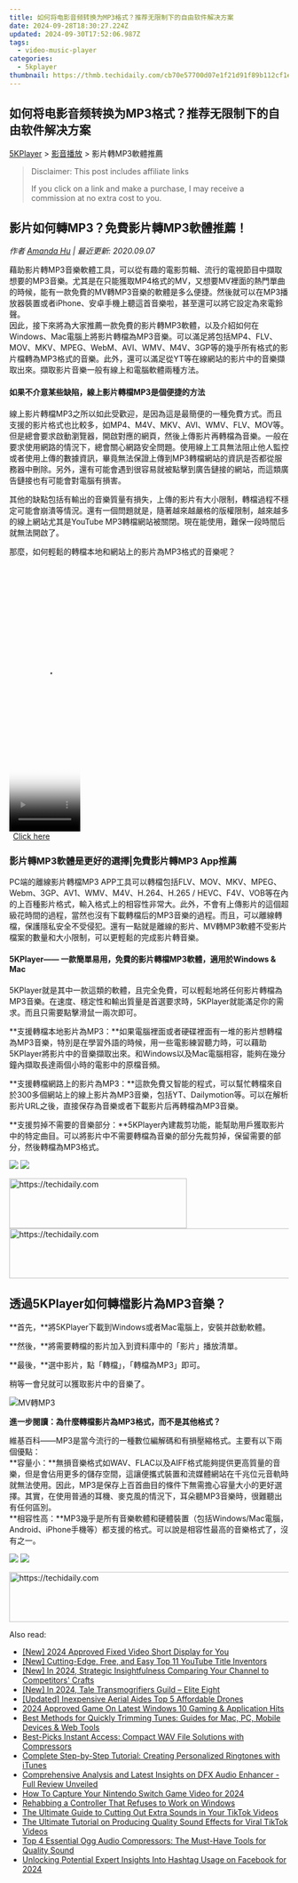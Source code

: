 ```yaml
---
title: 如何将电影音频转换为MP3格式？推荐无限制下的自由软件解决方案
date: 2024-09-28T18:30:27.224Z
updated: 2024-09-30T17:52:06.987Z
tags:
  - video-music-player
categories:
  - 5kplayer
thumbnail: https://thmb.techidaily.com/cb70e57700d07e1f21d91f89b112cf1e7299f5606065c397aa28c9965f8c1a6d.jpg
---
```


## 如何将电影音频转换为MP3格式？推荐无限制下的自由软件解决方案

[5KPlayer](https://tools.techidaily.com/5kplayer/products/) \> [影音播放](https://tools.techidaily.com/5kplayer/video-music-player/) \> 影片轉MP3軟體推薦

>  Disclaimer: This post includes affiliate links
>
>  If you click on a link and make a purchase, I may receive a commission at no extra cost to you.
>

## 影片如何轉MP3？免費影片轉MP3軟體推薦！

 _作者 [Amanda Hu](https://www.quora.com/profile/Amanda-Hu-21) | 最近更新: 2020.09.07_

藉助影片轉MP3音樂軟體工具，可以從有趣的電影剪輯、流行的電視節目中擷取想要的MP3音樂。尤其是在只能獲取MP4格式的MV，又想要MV裡面的熱門單曲的時候，能有一款免費的MV轉MP3音樂的軟體是多么便捷。然後就可以在MP3播放器裝置或者iPhone、安卓手機上聽這首音樂啦，甚至還可以將它設定為來電鈴聲。  
 因此，接下來將為大家推薦一款免費的影片轉MP3軟體，以及介紹如何在Windows、Mac電腦上將影片轉檔為MP3音樂。可以滿足將包括MP4、FLV、MOV、MKV、MPEG、WebM、AVI、WMV、M4V、3GP等的幾乎所有格式的影片檔轉為MP3格式的音樂。此外，還可以滿足從YT等在線網站的影片中的音樂擷取出來。擷取影片音樂一般有線上和電腦軟體兩種方法。

#### **如果不介意某些缺陷，線上影片轉檔MP3是個便捷的方法**

線上影片轉檔MP3之所以如此受歡迎，是因為這是最簡便的一種免費方式。而且支援的影片格式也比較多，如MP4、M4V、MKV、AVI、WMV、FLV、MOV等。但是總會要求啟動瀏覽器，開啟對應的網頁，然後上傳影片再轉檔為音樂。一般在要求使用網路的情況下，總會關心網路安全問題。使用線上工具無法阻止他人監控或者使用上傳的數據資訊，畢竟無法保證上傳到MP3轉檔網站的資訊是否都從服務器中刪除。另外，還有可能會遇到很容易就被點擊到廣告鏈接的網站，而這類廣告鏈接也有可能會對電腦有損害。

其他的缺點包括有輸出的音樂質量有損失，上傳的影片有大小限制，轉檔過程不穩定可能會崩潰等情況。還有一個問題就是，隨著越來越嚴格的版權限制，越來越多的線上網站尤其是YouTube MP3轉檔網站被關閉。現在能使用，難保一段時間后就無法開啟了。

那麼，如何輕鬆的轉檔本地和網站上的影片為MP3格式的音樂呢？

<!-- affiliate ads begin -->
<span id="1977006">
					<video width="128" height="480" style="cursor:pointer"
           poster="//a.impactradius-go.com/display-clicktoplayimage/1977006.png"
           onclick="if(!this.playClicked){this.play();this.setAttribute('controls',true);this.playClicked=true;}">
	   <source src="//a.impactradius-go.com/display-ad/22993-1977006">
	   <img src="//a.impactradius-go.com/display-clicktoplayimage/1977006.png" style="border: none; height: 100%; width: 100%; object-fit: contain">
	</video>
	<div style="width:80px;text-align:center"><a href="javascript:window.open(decodeURIComponent('https%3A%2F%2Fhomestyler.sjv.io%2Fc%2F5597632%2F1977006%2F22993'), '_blank');void(0);">Click here</a></div>
</span>
<img height="0" width="0" src="https://imp.pxf.io/i/5597632/1977006/22993" style="position:absolute;visibility:hidden;" border="0" />
<!-- affiliate ads end -->

### 影片轉MP3軟體是更好的選擇|免費影片轉MP3 App推薦

PC端的離線影片轉檔MP3 APP工具可以轉檔包括FLV、MOV、MKV、MPEG、Webm、3GP、AV1、WMV、M4V、H.264、H.265 / HEVC、F4V、VOB等在內的上百種影片格式，輸入格式上的相容性非常大。此外，不會有上傳影片的這個超級花時間的過程，當然也沒有下載轉檔后的MP3音樂的過程。而且，可以離線轉檔，保護隱私安全不受侵犯。還有一點就是離線的影片、MV轉MP3軟體不受影片檔案的數量和大小限制，可以更輕鬆的完成影片轉音樂。

#### **5KPlayer—— 一款簡單易用，免費的影片轉檔MP3軟體，適用於Windows & Mac**

5KPlayer就是其中一款這類的軟體，且完全免費，可以輕鬆地將任何影片轉檔為MP3音樂。在速度、穩定性和輸出質量是首選要求時，5KPlayer就能滿足你的需求。而且只需要點擊滑鼠一兩次即可。

**支援轉檔本地影片為MP3：**如果電腦裡面或者硬碟裡面有一堆的影片想轉檔為MP3音樂，特別是在學習外語的時候，用一些電影練習聽力時，可以藉助5KPlayer將影片中的音樂擷取出來。和Windows以及Mac電腦相容，能夠在幾分鐘內擷取長達兩個小時的電影中的原檔音頻。

**支援轉檔網路上的影片為MP3：**這款免費又智能的程式，可以幫忙轉檔來自於300多個網站上的線上影片為MP3音樂，包括YT、Dailymotion等。可以在解析影片URL之後，直接保存為音樂或者下載影片后再轉檔為MP3音樂。

**支援剪掉不需要的音樂部分：**5KPlayer內建裁剪功能，能幫助用戶獲取影片中的特定曲目。可以將影片中不需要轉檔為音樂的部分先裁剪掉，保留需要的部分，然後轉檔為MP3格式。

[![](https://www.5kplayer.com/video-music-player-zh/../button/freedownwhitewin-zh.png)](https://tools.techidaily.com/5kplayer/products/) [![](https://www.5kplayer.com/video-music-player-zh/../button/freedownwhitemac-zh.png)](https://tools.techidaily.com/5kplayer/products/) 

<!-- affiliate ads begin -->
<a href="https://wigfever.sjv.io/c/5597632/2014853/22899" target="_top" id="2014853">
  <img src="//a.impactradius-go.com/display-ad/22899-2014853" border="0" alt="https://techidaily.com" width="320" height="90"/>
</a>
<img height="0" width="0" src="https://wigfever.sjv.io/i/5597632/2014853/22899" style="position:absolute;visibility:hidden;" border="0" />
<!-- affiliate ads end -->

<!-- affiliate ads begin -->
<a href="https://appsumo.8odi.net/c/5597632/2130875/7443" target="_top" id="2130875">
  <img src="//a.impactradius-go.com/display-ad/7443-2130875" border="0" alt="https://techidaily.com" width="728" height="90"/>
</a>
<img height="0" width="0" src="https://appsumo.8odi.net/i/5597632/2130875/7443" style="position:absolute;visibility:hidden;" border="0" />
<!-- affiliate ads end -->

## 透過5KPlayer如何轉檔影片為MP3音樂？

**首先，**將5KPlayer下載到Windows或者Mac電腦上，安裝并啟動軟體。

**然後，**將需要轉檔的影片加入到資料庫中的「影片」播放清單。

**最後，**選中影片，點「轉檔」，「轉檔為MP3」即可。

稍等一會兒就可以獲取影片中的音樂了。

![MV轉MP3](https://www.5kplayer.com/video-music-player-zh/img/video-to-mp3.jpg) 

**進一步閱讀：為什麼轉檔影片為MP3格式，而不是其他格式？**

維基百科——MP3是當今流行的一種數位編解碼和有損壓縮格式。主要有以下兩個優點：  
**容量小：**無損音樂格式如WAV、FLAC以及AIFF格式能夠提供更高質量的音樂，但是會佔用更多的儲存空間，這讓便攜式裝置和流媒體網站在千兆位元音軌時就無法使用。因此，MP3是保存上百首曲目的條件下無需擔心容量大小的更好選擇。其實，在使用普通的耳機、麥克風的情況下，耳朵聽MP3音樂時，很難聽出有任何區別。  
**相容性高：**MP3幾乎是所有音樂軟體和硬體裝置（包括Windows/Mac電腦，Android、iPhone手機等）都支援的格式。可以說是相容性最高的音樂格式了，沒有之一。

[![](https://www.5kplayer.com/video-music-player-zh/../button/freedownwhitewin-zh.png)](https://tools.techidaily.com/5kplayer/products/) [![](https://www.5kplayer.com/video-music-player-zh/../button/freedownwhitemac-zh.png)](https://tools.techidaily.com/5kplayer/products/)

<!-- affiliate ads begin -->
<a href="https://ephamedtechinc.pxf.io/c/5597632/2126493/26400" target="_top" id="2126493">
  <img src="//a.impactradius-go.com/display-ad/26400-2126493" border="0" alt="https://techidaily.com" width="640" height="90"/>
</a>
<img height="0" width="0" src="https://ephamedtechinc.pxf.io/i/5597632/2126493/26400" style="position:absolute;visibility:hidden;" border="0" />
<!-- affiliate ads end -->

<ins class="adsbygoogle"
     style="display:block"
     data-ad-format="autorelaxed"
     data-ad-client="ca-pub-7571918770474297"
     data-ad-slot="1223367746"></ins>

<ins class="adsbygoogle"
     style="display:block"
     data-ad-client="ca-pub-7571918770474297"
     data-ad-slot="8358498916"
     data-ad-format="auto"
     data-full-width-responsive="true"></ins>

<span class="atpl-alsoreadstyle">Also read:</span>
<div><ul>
<li><a href="https://eaxpv-info.techidaily.com/new-2024-approved-fixed-video-short-display-for-you/"><u>[New] 2024 Approved Fixed Video Short Display for You</u></a></li>
<li><a href="https://youtube-data.techidaily.com/utting-edge-free-and-easy-top-11-youtube-title-inventors/"><u>[New] Cutting-Edge, Free, and Easy Top 11 YouTube Title Inventors</u></a></li>
<li><a href="https://youtube-data.techidaily.com/n-2024-strategic-insightfulness-comparing-your-channel-to-competitors-crafts/"><u>[New] In 2024, Strategic Insightfulness Comparing Your Channel to Competitors' Crafts</u></a></li>
<li><a href="https://fox-helps.techidaily.com/new-in-2024-tale-transmogrifiers-guild-elite-eight/"><u>[New] In 2024, Tale Transmogrifiers Guild – Elite Eight</u></a></li>
<li><a href="https://fox-access.techidaily.com/updated-inexpensive-aerial-aides-top-5-affordable-drones/"><u>[Updated] Inexpensive Aerial Aides Top 5 Affordable Drones</u></a></li>
<li><a href="https://article-files.techidaily.com/2024-approved-game-on-latest-windows-10-gaming-and-application-hits/"><u>2024 Approved Game On Latest Windows 10 Gaming & Application Hits</u></a></li>
<li><a href="https://media-tips.techidaily.com/best-methods-for-quickly-trimming-tunes-guides-for-mac-pc-mobile-devices-and-web-tools/"><u>Best Methods for Quickly Trimming Tunes: Guides for Mac, PC, Mobile Devices & Web Tools</u></a></li>
<li><a href="https://media-tips.techidaily.com/best-picks-instant-access-compact-wav-file-solutions-with-compressors/"><u>Best-Picks Instant Access: Compact WAV File Solutions with Compressors</u></a></li>
<li><a href="https://media-tips.techidaily.com/complete-step-by-step-tutorial-creating-personalized-ringtones-with-itunes/"><u>Complete Step-by-Step Tutorial: Creating Personalized Ringtones with iTunes</u></a></li>
<li><a href="https://media-tips.techidaily.com/comprehensive-analysis-and-latest-insights-on-dfx-audio-enhancer-full-review-unveiled/"><u>Comprehensive Analysis and Latest Insights on DFX Audio Enhancer - Full Review Unveiled</u></a></li>
<li><a href="https://screen-recording.techidaily.com/how-to-capture-your-nintendo-switch-game-video-for-2024/"><u>How To Capture Your Nintendo Switch Game Video for 2024</u></a></li>
<li><a href="https://windows11.techidaily.com/rehabbing-a-controller-that-refuses-to-work-on-windows/"><u>Rehabbing a Controller That Refuses to Work on Windows</u></a></li>
<li><a href="https://media-tips.techidaily.com/the-ultimate-guide-to-cutting-out-extra-sounds-in-your-tiktok-videos/"><u>The Ultimate Guide to Cutting Out Extra Sounds in Your TikTok Videos</u></a></li>
<li><a href="https://media-tips.techidaily.com/the-ultimate-tutorial-on-producing-quality-sound-effects-for-viral-tiktok-videos/"><u>The Ultimate Tutorial on Producing Quality Sound Effects for Viral TikTok Videos</u></a></li>
<li><a href="https://media-tips.techidaily.com/top-4-essential-ogg-audio-compressors-the-must-have-tools-for-quality-sound/"><u>Top 4 Essential Ogg Audio Compressors: The Must-Have Tools for Quality Sound</u></a></li>
<li><a href="https://facebook-video-content.techidaily.com/unlocking-potential-expert-insights-into-hashtag-usage-on-facebook-for-2024/"><u>Unlocking Potential Expert Insights Into Hashtag Usage on Facebook for 2024</u></a></li>
</ul></div>

